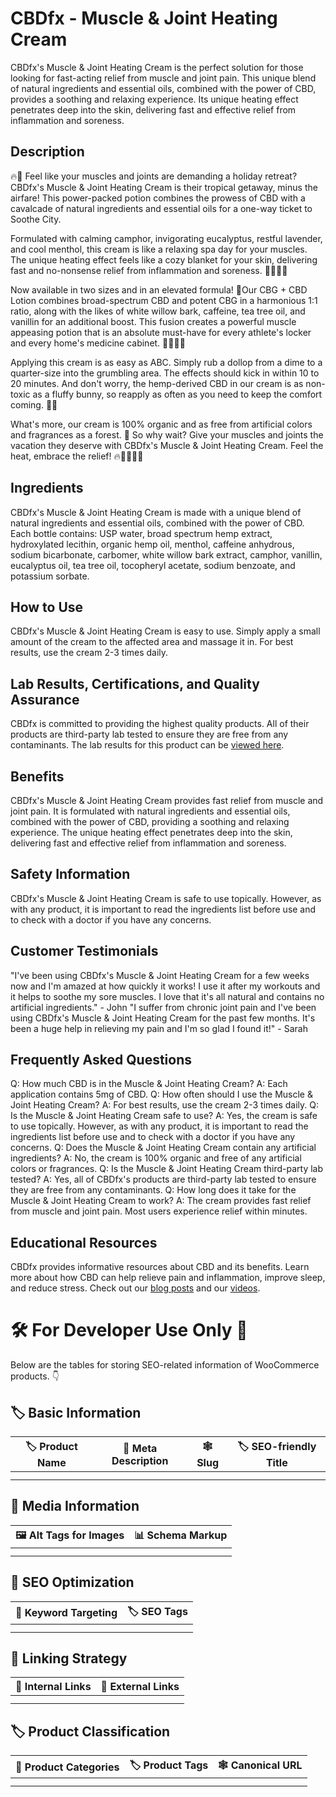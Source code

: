 # CBDfx - Muscle &amp; Joint Heating Cream
CBDfx's Muscle &amp; Joint Heating Cream is the perfect solution for those looking for fast-acting relief from muscle and joint pain. This unique blend of natural ingredients and essential oils, combined with the power of CBD, provides a soothing and relaxing experience. Its unique heating effect penetrates deep into the skin, delivering fast and effective relief from inflammation and soreness. 
## Description
🔥💪 Feel like your muscles and joints are demanding a holiday retreat? CBDfx's Muscle & Joint Heating Cream is their tropical getaway, minus the airfare! This power-packed potion combines the prowess of CBD with a cavalcade of natural ingredients and essential oils for a one-way ticket to Soothe City.

Formulated with calming camphor, invigorating eucalyptus, restful lavender, and cool menthol, this cream is like a relaxing spa day for your muscles. The unique heating effect feels like a cozy blanket for your skin, delivering fast and no-nonsense relief from inflammation and soreness. 💆‍♀️💆‍♂️

Now available in two sizes and in an elevated formula! 🎉Our CBG + CBD Lotion combines broad-spectrum CBD and potent CBG in a harmonious 1:1 ratio, along with the likes of white willow bark, caffeine, tea tree oil, and vanillin for an additional boost. This fusion creates a powerful muscle appeasing potion that is an absolute must-have for every athlete's locker and every home's medicine cabinet. 🏋️‍♀️🏋️‍♂️

Applying this cream is as easy as ABC. Simply rub a dollop from a dime to a quarter-size into the grumbling area. The effects should kick in within 10 to 20 minutes. And don't worry, the hemp-derived CBD in our cream is as non-toxic as a fluffy bunny, so reapply as often as you need to keep the comfort coming. 🐰🔄

What's more, our cream is 100% organic and as free from artificial colors and fragrances as a forest. 🌲 So why wait? Give your muscles and joints the vacation they deserve with CBDfx's Muscle & Joint Heating Cream. Feel the heat, embrace the relief! 🔥💆‍♂️💆‍♀️
## Ingredients
CBDfx's Muscle &amp; Joint Heating Cream is made with a unique blend of natural ingredients and essential oils, combined with the power of CBD. Each bottle contains: USP water, broad spectrum hemp extract, hydroxylated lecithin, organic hemp oil, menthol, caffeine anhydrous, sodium bicarbonate, carbomer, white willow bark extract, camphor, vanillin, eucalyptus oil, tea tree oil, tocopheryl acetate, sodium benzoate, and potassium sorbate.
## How to Use
CBDfx's Muscle &amp; Joint Heating Cream is easy to use. Simply apply a small amount of the cream to the affected area and massage it in. For best results, use the cream 2-3 times daily. 
## Lab Results, Certifications, and Quality Assurance
CBDfx is committed to providing the highest quality products. All of their products are third-party lab tested to ensure they are free from any contaminants. The lab results for this product can be [viewed here](https://cbdfx.com/lab-reports/lab-reports-for-cbg-cbd-cream-for-muscle-joint-heating-formula/).
## Benefits
CBDfx's Muscle &amp; Joint Heating Cream provides fast relief from muscle and joint pain. It is formulated with natural ingredients and essential oils, combined with the power of CBD, providing a soothing and relaxing experience. The unique heating effect penetrates deep into the skin, delivering fast and effective relief from inflammation and soreness. 
## Safety Information
CBDfx's Muscle &amp; Joint Heating Cream is safe to use topically. However, as with any product, it is important to read the ingredients list before use and to check with a doctor if you have any concerns. 
## Customer Testimonials
"I've been using CBDfx's Muscle &amp; Joint Heating Cream for a few weeks now and I'm amazed at how quickly it works! I use it after my workouts and it helps to soothe my sore muscles. I love that it's all natural and contains no artificial ingredients." - John
"I suffer from chronic joint pain and I've been using CBDfx's Muscle &amp; Joint Heating Cream for the past few months. It's been a huge help in relieving my pain and I'm so glad I found it!" - Sarah
## Frequently Asked Questions
Q: How much CBD is in the Muscle &amp; Joint Heating Cream?
A: Each application contains 5mg of CBD. 
Q: How often should I use the Muscle &amp; Joint Heating Cream?
A: For best results, use the cream 2-3 times daily. 
Q: Is the Muscle &amp; Joint Heating Cream safe to use?
A: Yes, the cream is safe to use topically. However, as with any product, it is important to read the ingredients list before use and to check with a doctor if you have any concerns. 
Q: Does the Muscle &amp; Joint Heating Cream contain any artificial ingredients?
A: No, the cream is 100% organic and free of any artificial colors or fragrances. 
Q: Is the Muscle &amp; Joint Heating Cream third-party lab tested?
A: Yes, all of CBDfx's products are third-party lab tested to ensure they are free from any contaminants. 
Q: How long does it take for the Muscle &amp; Joint Heating Cream to work?
A: The cream provides fast relief from muscle and joint pain. Most users experience relief within minutes. 
## Educational Resources
CBDfx provides informative resources about CBD and its benefits. Learn more about how CBD can help relieve pain and inflammation, improve sleep, and reduce stress. Check out our [blog posts](https://www.cbdfx.com/blog/) and our [videos](https://www.cbdfx.com/videos/).
# 🛠️ For Developer Use Only 🔐

Below are the tables for storing SEO-related information of WooCommerce products. 👇

## 🏷️ Basic Information 

| 🏷️ Product Name | 📝 Meta Description | 🕸️ Slug | 🏷️ SEO-friendly Title |
| -------------- | ------------------ | ------ | ---------------------- |
|                |                    |        |                        |
|                |                    |        |                        |

## 📸 Media Information

| 🖼️ Alt Tags for Images | 📊 Schema Markup |
| --------------------- | --------------- |
|                       |                 |
|                       |                 |

## 🔎 SEO Optimization

| 🎯 Keyword Targeting | 🏷️ SEO Tags |
| ------------------- | ---------- |
|                     |            |
|                     |            |

## 🔗 Linking Strategy 

| 🔗 Internal Links | 🔗 External Links |
| ---------------- | ---------------- |
|                  |                  |
|                  |                  |

## 🏷️ Product Classification 

| 📂 Product Categories | 🏷️ Product Tags | 🕸️ Canonical URL |
| ------------------ | ------------ | ------------- |
|                    |              |               |
|                    |              |               |
